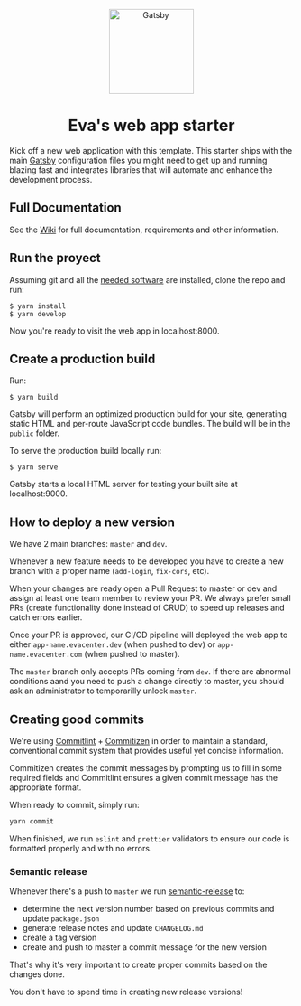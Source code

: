 <p align="center">
  <a href="https://evacenter.com">
    <img alt="Gatsby" src="https://050767879990-cdn.s3.amazonaws.com/images/logo.png" width="150" />
  </a>
</p>
<h1 align="center">
  Eva's web app starter
</h1>

Kick off a new web application with this template. This starter ships with the main [Gatsby](https://www.gatsbyjs.org) configuration files you might need to get up and running blazing fast and integrates libraries that will automate and enhance the development process.

## Full Documentation

See the [Wiki](https://github.com/eva-tech/web-app-template/wiki) for full documentation, requirements and other information.

## Run the proyect

Assuming git and all the [needed software](https://github.com/eva-tech/web-app-template/wiki#requirements) are installed, clone the repo and run:

```
$ yarn install
$ yarn develop
```

Now you're ready to visit the web app in localhost:8000.

## Create a production build

Run:

```
$ yarn build
```

Gatsby will perform an optimized production build for your site, generating static HTML and per-route JavaScript code bundles. The build will be in the `public` folder.

To serve the production build locally run:

```
$ yarn serve
```

Gatsby starts a local HTML server for testing your built site at localhost:9000.

## How to deploy a new version

We have 2 main branches: `master` and `dev`.

Whenever a new feature needs to be developed you have to create a new branch with a proper name (`add-login`, `fix-cors`, etc).

When your changes are ready open a Pull Request to master or dev and assign at least one team member to review your PR. We always prefer small PRs (create functionality done instead of CRUD) to speed up releases and catch errors earlier.

Once your PR is approved, our CI/CD pipeline will deployed the web app to either `app-name.evacenter.dev` (when pushed to dev) or `app-name.evacenter.com` (when pushed to master).

The `master` branch only accepts PRs coming from `dev`. If there are abnormal conditions aand you need to push a change directly to master, you should ask an administrator to temporarilly unlock `master`.

## Creating good commits

We're using [Commitlint](https://commitlint.js.org/#/) + [Commitizen](http://commitizen.github.io/cz-cli/) in order to maintain a standard, conventional commit system that provides useful yet concise information.

Commitizen creates the commit messages by prompting us to fill in some required fields and Commitlint ensures a given commit message has the appropriate format.

When ready to commit, simply run:

```bash
yarn commit
```

When finished, we run `eslint` and `prettier` validators to ensure our code is formatted properly and with no errors.

### Semantic release

Whenever there's a push to `master` we run [semantic-release](https://semantic-release.gitbook.io/semantic-release/) to:

- determine the next version number based on previous commits and update `package.json`
- generate release notes and update `CHANGELOG.md`
- create a tag version
- create and push to master a commit message for the new version

That's why it's very important to create proper commits based on the changes done.

You don't have to spend time in creating new release versions!
